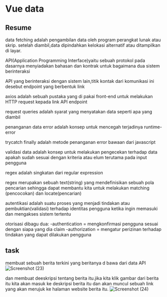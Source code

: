 # Vue data

## Resume
data fetching adalah pengambilan data oleh program perangkat lunak atau skrip. setelah diambil,data dipindahkan kelokasi alternatif atau ditampilkan di layar.

API(Application Programming Interface)yaitu sebuah protokol pada dasarnya menyiadakan bahasan dan kontrak untuk bagaimana dua sistem berinteraksi

API yang berinteraksi dengan sistem lain,titik kontak dari komunikasi ini desebut endpoint yang berbentuk link

axios adalah sebuah pustaka yang di pakai front-end untuk melakukan HTTP request kepada link API endpoint

request queries adalah syarat yang menyatakan data seperti apa yang diambil

penanganan data error adalah konsep untuk mencegah terjadinya runtime-error

trycatch finally adalah metode penanganan error bawaan dari javascript

validasi data adalah konsep untuk melakukan pengecekan terhadap data apakah sudah sesuai dengan kriteria atau elum terutama pada input pengguna

regex adalah singkatan dari regular expression

regex merupakan sebuah text(string) yang mendefinisikan sebuah pola pencarian sehingga dapat membantu kita untuk melakukan matching (pencocokan) dan locate(pencarian)

autentikasi adalah suatu proses yang menjadi tindakan atau pembuktian(validasi) terhadap identitas pengguna ketika ingin memasuki dan mengakses sistem tertentu

otorisasi dibagu dua:
-authentication = mengkonfirmasi pengguna sesuai dengan siapa yang dia claim
-authorization = mengatur perizinan terhadap tindakan yang dapat dilakukan pengguna 

## task 
membuat sebuah berita terkini yang beritanya d bawa dari data API 
![Screenshot (23)](https://user-images.githubusercontent.com/98401396/161056149-3f7d01a0-81e3-4219-9146-532e19101da3.png)

dan membuat deeskripsi tentang berita itu.jika kita klik gambar dari berita itu kita akan masuk ke deskripsi berita itu dan akan muncul sebuah link yang akan merujuk ke halaman website berita itu.
![Screenshot (24)](https://user-images.githubusercontent.com/98401396/161056876-4fe05895-3b3b-4458-8db9-7bab9408039c.png)
